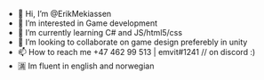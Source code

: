 - 👋 Hi, I’m @ErikMekiassen
- 👀 I’m interested in Game development 
- 🌱 I’m currently learning C# and JS/html5/css
- 💞️ I’m looking to collaborate on game design preferebly in unity
- 📫 How to reach me +47 462 99 513 | emvit#1241 // on discord :)
- 🈵 Im fluent in english and norwegian 

<!---
ErikMekiassen/ErikMekiassen is a ✨ special ✨ repository because its `README.md` (this file) appears on your GitHub profile.
You can click the Preview link to take a look at your changes.
--->
